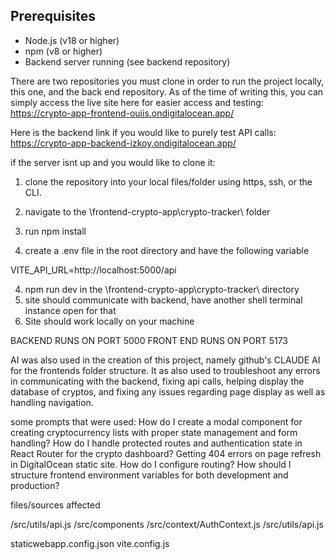 ## Prerequisites
- Node.js (v18 or higher)
- npm (v8 or higher)
- Backend server running (see backend repository)
  
There are two repositories you must clone in order to run the project locally, this one, and the back end repository. As of the time of writing this, you can simply access the live site here for easier access and testing: https://crypto-app-frontend-ouiis.ondigitalocean.app/

Here is the backend link if you would like to purely test API calls: https://crypto-app-backend-izkoy.ondigitalocean.app/

if the server isnt up and you would like to clone it:

1. clone the repository into your local files/folder using https, ssh, or the CLI.
2. navigate to the \frontend-crypto-app\crypto-tracker\ folder
3. run npm install

4. create a .env file in the root directory and have the following variable
  
VITE_API_URL=http://localhost:5000/api

4. npm run dev in the \frontend-crypto-app\crypto-tracker\ directory
5. site should communicate with backend, have another shell terminal instance open for that
6. Site should work locally on your machine

BACKEND RUNS ON PORT 5000
FRONT END RUNS ON PORT 5173

AI was also used in the creation of this project, namely github's CLAUDE AI for the frontends folder structure. It as also used to troubleshoot any errors in communicating with the backend, 
fixing api calls, helping display the database of cryptos, and fixing any issues regarding page display as well as handling navigation.

some prompts that were used:
How do I create a modal component for creating cryptocurrency lists with proper state management and form handling?
How do I handle protected routes and authentication state in React Router for the crypto dashboard?
Getting 404 errors on page refresh in DigitalOcean static site. How do I configure routing?
How should I structure frontend environment variables for both development and production?

files/sources affected

/src/utils/api.js
/src/components
/src/context/AuthContext.js
/src/utils/api.js

staticwebapp.config.json
vite.config.js
